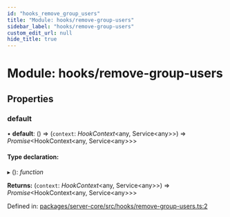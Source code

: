 ```yaml
---
id: "hooks_remove_group_users"
title: "Module: hooks/remove-group-users"
sidebar_label: "hooks/remove-group-users"
custom_edit_url: null
hide_title: true
---
```


# Module: hooks/remove-group-users

## Properties

### default

• **default**: () => (`context`: *HookContext*<any, Service<any\>\>) => *Promise*<HookContext<any, Service<any\>\>\>

#### Type declaration:

▸ (): *function*

**Returns:** (`context`: *HookContext*<any, Service<any\>\>) => *Promise*<HookContext<any, Service<any\>\>\>

Defined in: [packages/server-core/src/hooks/remove-group-users.ts:2](https://github.com/xr3ngine/xr3ngine/blob/65dfcf39a/packages/server-core/src/hooks/remove-group-users.ts#L2)
